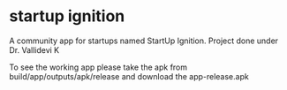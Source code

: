 # startup ignition

A community app for startups named StartUp Ignition. 
Project done under Dr. Vallidevi K


To see the working app please take the apk from build/app/outputs/apk/release and download the app-release.apk
